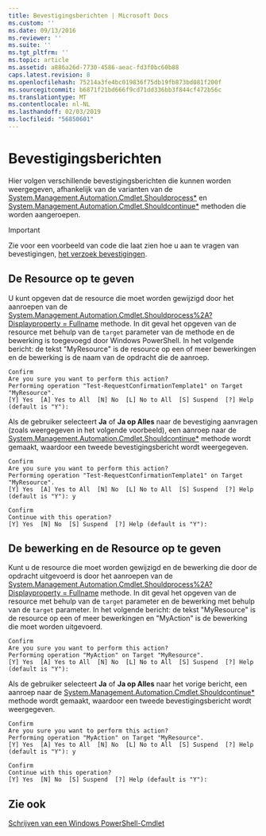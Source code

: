 ```yaml
---
title: Bevestigingsberichten | Microsoft Docs
ms.custom: ''
ms.date: 09/13/2016
ms.reviewer: ''
ms.suite: ''
ms.tgt_pltfrm: ''
ms.topic: article
ms.assetid: a886a26d-7730-4586-aeac-fd3f0bc60b88
caps.latest.revision: 8
ms.openlocfilehash: 75214a3fe4bc019836f75db19fb873bd081f200f
ms.sourcegitcommit: b6871f21bd666f9cd71dd336bb3f844cf472b56c
ms.translationtype: MT
ms.contentlocale: nl-NL
ms.lasthandoff: 02/03/2019
ms.locfileid: "56850601"
---
```

# <a name="confirmation-messages"></a>Bevestigingsberichten

Hier volgen verschillende bevestigingsberichten die kunnen worden weergegeven, afhankelijk van de varianten van de [System.Management.Automation.Cmdlet.Shouldprocess*](/dotnet/api/System.Management.Automation.Cmdlet.ShouldProcess) en [ System.Management.Automation.Cmdlet.Shouldcontinue*](/dotnet/api/System.Management.Automation.Cmdlet.ShouldContinue) methoden die worden aangeroepen.

> [!IMPORTANT]
> Zie voor een voorbeeld van code die laat zien hoe u aan te vragen van bevestigingen, [het verzoek bevestigingen](./how-to-request-confirmations.md).

## <a name="specifying-the-resource"></a>De Resource op te geven

U kunt opgeven dat de resource die moet worden gewijzigd door het aanroepen van de [System.Management.Automation.Cmdlet.Shouldprocess%2A? Displayproperty = Fullname](/dotnet/api/System.Management.Automation.Cmdlet.ShouldProcess?view=powershellsdk-1.1.0) methode. In dit geval het opgeven van de resource met behulp van de `target` parameter van de methode en de bewerking is toegevoegd door Windows PowerShell. In het volgende bericht: de tekst "MyResource" is de resource op een of meer bewerkingen en de bewerking is de naam van de opdracht die de aanroep.

```output
Confirm
Are you sure you want to perform this action?
Performing operation "Test-RequestConfirmationTemplate1" on Target "MyResource".
[Y] Yes  [A] Yes to All  [N] No  [L] No to All  [S] Suspend  [?] Help (default is "Y"):
```

Als de gebruiker selecteert **Ja** of **Ja op Alles** naar de bevestiging aanvragen (zoals weergegeven in het volgende voorbeeld), een aanroep naar de [System.Management.Automation.Cmdlet.Shouldcontinue*](/dotnet/api/System.Management.Automation.Cmdlet.ShouldContinue) methode wordt gemaakt, waardoor een tweede bevestigingsbericht wordt weergegeven.

```output
Confirm
Are you sure you want to perform this action?
Performing operation "Test-RequestConfirmationTemplate1" on Target "MyResource".
[Y] Yes  [A] Yes to All  [N] No  [L] No to All  [S] Suspend  [?] Help (default is "Y"): y

Confirm
Continue with this operation?
[Y] Yes  [N] No  [S] Suspend  [?] Help (default is "Y"):
```

## <a name="specifying-the-operation-and-resource"></a>De bewerking en de Resource op te geven

Kunt u de resource die moet worden gewijzigd en de bewerking die door de opdracht uitgevoerd is door het aanroepen van de [System.Management.Automation.Cmdlet.Shouldprocess%2A? Displayproperty = Fullname](/dotnet/api/System.Management.Automation.Cmdlet.ShouldProcess?view=powershellsdk-1.1.0) methode. In dit geval het opgeven van de resource met behulp van de `target` parameter en de bewerking met behulp van de `target` parameter. In het volgende bericht: de tekst "MyResource" is de resource op een of meer bewerkingen en "MyAction" is de bewerking die moet worden uitgevoerd.

```output
Confirm
Are you sure you want to perform this action?
Performing operation "MyAction" on Target "MyResource".
[Y] Yes  [A] Yes to All  [N] No  [L] No to All  [S] Suspend  [?] Help (default is "Y"):
```

Als de gebruiker selecteert **Ja** of **Ja op Alles** naar het vorige bericht, een aanroep naar de [System.Management.Automation.Cmdlet.Shouldcontinue*](/dotnet/api/System.Management.Automation.Cmdlet.ShouldContinue) methode wordt gemaakt, waardoor een tweede bevestigingsbericht wordt weergegeven.

```output
Confirm
Are you sure you want to perform this action?
Performing operation "MyAction" on Target "MyResource".
[Y] Yes  [A] Yes to All  [N] No  [L] No to All  [S] Suspend  [?] Help (default is "Y"): y

Confirm
Continue with this operation?
[Y] Yes  [N] No  [S] Suspend  [?] Help (default is "Y"):
```

## <a name="see-also"></a>Zie ook

[Schrijven van een Windows PowerShell-Cmdlet](./writing-a-windows-powershell-cmdlet.md)
